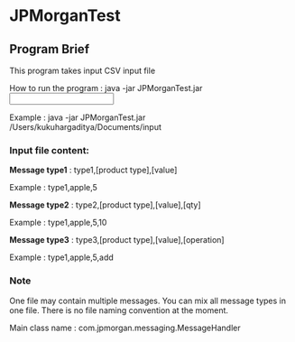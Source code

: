 # JPMorganTest

## **Program Brief**
This program takes input CSV input file

How to run the program :
java -jar JPMorganTest.jar <input file path>

Example :
java -jar JPMorganTest.jar /Users/kukuhargaditya/Documents/input

### Input file content:
**Message type1** :
type1,[product type],[value]

Example :
type1,apple,5

**Message type2** :
type2,[product type],[value],[qty]

Example :
type1,apple,5,10

**Message type3** :
type3,[product type],[value],[operation]

Example :
type1,apple,5,add

### Note
One file may contain multiple messages. 
You can mix all message types in one file.
There is no file naming convention at the moment.

Main class name : com.jpmorgan.messaging.MessageHandler

